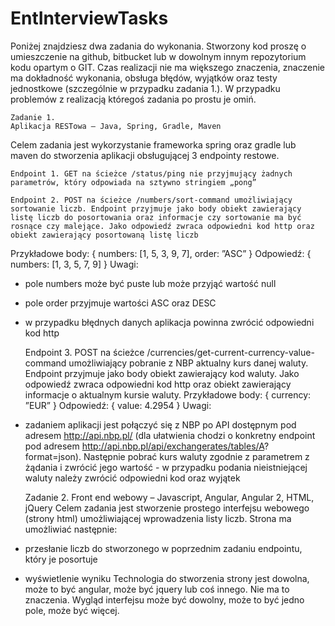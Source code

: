# EntInterviewTasks

Poniżej znajdziesz dwa zadania do wykonania. Stworzony kod proszę o umieszczenie na github, bitbucket lub w dowolnym innym repozytorium kodu opartym o GIT. Czas realizacji nie ma większego znaczenia, znaczenie ma dokładność wykonania, obsługa błędów, wyjątków oraz testy jednostkowe (szczególnie w przypadku zadania 1.). W przypadku problemów z realizacją któregoś zadania po prostu je omiń.

	Zadanie 1. 
	Aplikacja RESTowa – Java, Spring, Gradle, Maven
Celem zadania jest wykorzystanie frameworka spring oraz gradle lub maven do stworzenia aplikacji obsługującej 3 endpointy restowe.
	
	Endpoint 1. GET na ścieżce /status/ping nie przyjmujący żadnych parametrów, który odpowiada na sztywno stringiem „pong”
	
	Endpoint 2. POST na ścieżce /numbers/sort-command umożliwiający sortowanie liczb. Endpoint przyjmuje jako body obiekt zawierający listę liczb do posortowania oraz informacje czy sortowanie ma być rosnące czy malejące. Jako odpowiedź zwraca odpowiedni kod http oraz obiekt zawierający posortowaną listę liczb
Przykładowe body: {
numbers: [1, 5, 3, 9, 7],
order: ”ASC” }
Odpowiedź: {
numbers: [1, 3, 5, 7, 9] }
Uwagi:
- pole numbers może być puste lub może przyjąć wartość null
- pole order przyjmuje wartości ASC oraz DESC
- w przypadku błędnych danych aplikacja powinna zwrócić odpowiedni kod http
	
	Endpoint 3. POST na ścieżce /currencies/get-current-currency-value-command umożliwiający pobranie z NBP aktualny kurs danej waluty. Endpoint przyjmuje jako body obiekt zawierający kod waluty. Jako odpowiedź zwraca odpowiedni kod http oraz obiekt zawierający informacje o aktualnym kursie waluty.
Przykładowe body: {
currency: ”EUR” }
Odpowiedź: {
value: 4.2954 }
Uwagi:

- zadaniem aplikacji jest połączyć się z NBP po API dostępnym pod adresem http://api.nbp.pl/ (dla ułatwienia chodzi o konkretny endpoint pod adresem http://api.nbp.pl/api/exchangerates/tables/A? format=json). Następnie pobrać kurs waluty zgodnie z parametrem z żądania i zwrócić jego wartość - w przypadku podania nieistniejącej waluty należy zwrócić odpowiedni kod oraz wyjątek

	Zadanie 2. 
	Front end webowy – Javascript, Angular, Angular 2, HTML, jQuery
Celem zadania jest stworzenie prostego interfejsu webowego (strony html) umożliwiającej wprowadzenia listy liczb. Strona ma umożliwiać następnie:
- przesłanie liczb do stworzonego w poprzednim zadaniu endpointu, który je posortuje
- wyświetlenie wyniku
Technologia do stworzenia strony jest dowolna, może to być angular, może być jquery lub coś innego. Nie ma to znaczenia. Wygląd interfejsu może być dowolny, może to być jedno pole, może być więcej.
   
